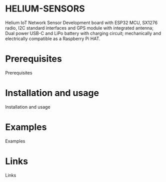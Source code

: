 # HELIUM-SENSORS

Helium IoT Network Sensor Development board with ESP32 MCU, SX1276 radio, I2C standard interfaces and GPS module with integrated antenna; Dual power USB-C and LiPo battery with charging circuit; mechanically and electrically compatible as a Raspberry Pi HAT. 

# Prerequisites

Prerequisites

# Installation and usage

Installation and usage

# Examples

Examples

# Links

Links

